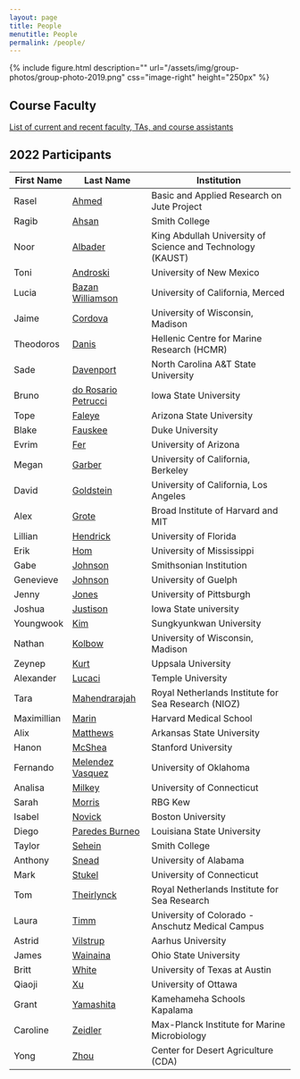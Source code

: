 ```yaml
---
layout: page
title: People
menutitle: People
permalink: /people/
---
```

{% include figure.html description="" url="/assets/img/group-photos/group-photo-2019.png" css="image-right" height="250px" %}

## Course Faculty

[List of current and recent faculty, TAs, and course assistants](/faculty/)

## 2022 Participants

|            First Name |           Last Name |                                                Institution |
|     ----------------- |   ----------------- | ---------------------------------------------------------- |
|                 Rasel |               [Ahmed](/Intro_slides/Rasel_Intro.pdf)|                 Basic and Applied Research on Jute Project |
|                 Ragib |               [Ahsan](/Intro_slides/Intro_MBL_2022_Ragib.pdf) |                                              Smith College |
|                  Noor |             [Albader](/Intro_slides/MBL_2022_Intro_Noor.pdf) | King Abdullah University of Science and Technology (KAUST) |
|                  Toni |            [Androski](/Intro_slides/Androski_MBL_intro.pdf) |                                   University of New Mexico |
|                 Lucia |    [Bazan Williamson](/Intro_slides/LBW_intro_slide.pdf)|                           University of California, Merced |
|                 Jaime |             [Cordova](/Intro_slides/CordovaJaimeIntroSlide.pdf) |                           University of Wisconsin, Madison |
|             Theodoros |               [Danis](/Intro_slides/Tdanis_introSlide.pdf) |                 Hellenic Centre for Marine Research (HCMR) |
|                  Sade |           [Davenport](/Intro_slides/Slide_for_MBL_Sade_Davenport.pdf) |                        North Carolina A&T State University |
|                 Bruno | [do Rosario Petrucci](/Intro_slides/intro_bruno.pdf) |                                      Iowa State University |
|                 Tope  |              [Faleye](/Intro_slides/FaleyeTOC-MBL-Intro-Slide-v3.pdf) |                                   Arizona State University |
|                 Blake |             [Fauskee](/Intro_slides/Fauskee_intro_slide.pdf) |                                            Duke University |
|                 Evrim |                 [Fer](/Intro_slides/fer-intro.pdf) |                                      University of Arizona |
|                 Megan |              [Garber](/Intro_slides/MBL_intro_MeganGarber.pdf) |                         University of California, Berkeley |
|                 David |           [Goldstein](/Intro_slides/goldstein_intro.pdf) |                      University of California, Los Angeles |
|                  Alex |               [Grote](/Intro_slides/AG_Slide.pdf) |                         Broad Institute of Harvard and MIT |
|               Lillian |            [Hendrick](/Intro_slides/MBL_IntroSlide_Lhendrick.pdf) |                                      University of Florida |
|                  Erik |                 [Hom](/Intro_slides/ErikHomIntro-MoleEvol2022.pdf) |                                  University of Mississippi |
|                  Gabe |             [Johnson](/Intro_slides/Bio_Slide_MBL.pdf) |                                    Smithsonian Institution |
|             Genevieve |             [Johnson](/Intro_slides/Self-intro-slide_GMJ.pdf) |                                       University of Guelph |
|                 Jenny |               [Jones](/Intro_slides/Jones_Intro_Slide.pdf) |                                   University of Pittsburgh |
|                Joshua |            [Justison](/Intro_slides/Justison_intro_slide.pdf)|                                      Iowa State university |
|             Youngwook |                 [Kim](/Intro_slides/Intro_youngwook_kim.pdf) |                                    Sungkyunkwan University |
|                Nathan |              [Kolbow](/Intro_slides/MBL_Intro_Slide.pdf) |                           University of Wisconsin, Madison |
|                Zeynep |                [Kurt](/Intro_slides/intro_zeynep.pdf) |                                         Uppsala University |
|             Alexander |              [Lucaci](/Intro_slides/AGL_IntroSlide.pdf) |                                          Temple University |
|                  Tara |       [Mahendrarajah](/Intro_slides/TMahendrarajah_Intro.pdf) |        Royal Netherlands Institute for Sea Research (NIOZ) |
|           Maximillian |               [Marin](/Intro_slides/MaxMarin.IntroSlide.pdf) |                                     Harvard Medical School |
|                  Alix |            [Matthews](/Intro_slides/MBL_IntroSlide_AEM.pdf) |                                  Arkansas State University |
|                 Hanon |              [McShea](/Intro_slides/Mcshea_MOLEintro.pdf) |                                        Stanford University |
|              Fernando |    [Melendez Vasquez](/Intro_slides/Fernando_Melendez_Intro.pdf) |                                     University of Oklahoma |
|               Analisa |              [Milkey](/Intro_slides/AAM_IntroSlide.pdf) |                                  University of Connecticut |
|                 Sarah |              [Morris](/Intro_slides/Morris_intro.pdf) |                                                    RBG Kew |
|                Isabel |              [Novick](/Intro_slides/Introduction_slide.pdf) |                                          Boston University |
|                 Diego |      [Paredes Burneo](/Intro_slides/Rasel_Intro.pdf) |                                 Louisiana State University |
|                Taylor |              [Sehein](/Intro_slides/Rasel_Intro.pdf) |                                              Smith College |
|               Anthony |               [Snead](/Intro_slides/Rasel_Intro.pdf) |                                      University of Alabama |
|                  Mark |              [Stukel](/Intro_slides/Rasel_Intro.pdf) |                                  University of Connecticut |
|                   Tom |          [Theirlynck](/Intro_slides/Rasel_Intro.pdf) |               Royal Netherlands Institute for Sea Research |
|                 Laura |                [Timm](/Intro_slides/Rasel_Intro.pdf) |           University of Colorado - Anschutz Medical Campus |
|                Astrid |            [Vilstrup](/Intro_slides/Rasel_Intro.pdf) |                                          Aarhus University |
|                 James |            [Wainaina](/Intro_slides/Rasel_Intro.pdf) |                                      Ohio State University |
|                 Britt |               [White](/Intro_slides/Rasel_Intro.pdf) |                              University of Texas at Austin |
|                Qiaoji |                  [Xu](/Intro_slides/Rasel_Intro.pdf) |                                       University of Ottawa |
|                 Grant |           [Yamashita](/Intro_slides/Rasel_Intro.pdf) |                                Kamehameha Schools Kapalama |
|              Caroline |             [Zeidler](/Intro_slides/Rasel_Intro.pdf) |               Max-Planck Institute for Marine Microbiology |
|                  Yong |                [Zhou](/Intro_slides/Rasel_Intro.pdf) |                        Center for Desert Agriculture (CDA) |
